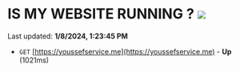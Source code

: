 # IS MY WEBSITE RUNNING ? [![](https://img.shields.io/static/v1?label=Sponsor&message=%E2%9D%A4&logo=GitHub&color=%23fe8e86)](https://github.com/sponsors/<username>)

Last updated: **1/8/2024, 1:23:45 PM**

- `GET` [https://youssefservice.me](https://youssefservice.me) - **Up** (1021ms)

